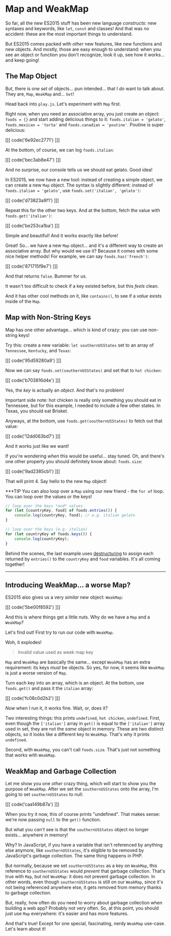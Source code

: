 # Map and WeakMap

So far, all the new ES2015 stuff has been new language *constructs*: new syntaxes
and keywords, like `let`, `const` and classes! And that was no accident: these are
the most important things to understand.

But ES2015 comes packed with *other* new features, like new functions and new objects.
And mostly, those are easy enough to understand: when you see an object or function
you don't recognize, look it up, see how it works... and keep going!

## The Map Object

But, there is one *set* of objects... pun intended... that I *do* want to talk about.
They are, `Map`, `WeakMap` and... `Set`!

Head back into `play.js`. Let's experiment with `Map` first.

Right now, when you need an associative array, you just create an object: `foods = {}`
and start adding delicious things to it: `foods.italian = 'gelato'`,
`foods.mexican = 'torta'` and `foods.canadian = 'poutine'`. Poutine is super delicious:

[[[ code('6e92ec2771') ]]]

At the bottom, of course, we can log `foods.italian`:

[[[ code('bec3ab8e47') ]]]

And no surprise, our console tells us we should eat gelato. Good idea!

In ES2015, we now have a new tool: instead of creating a simple object, we can
create a new `Map` object. The syntax is slightly different: instead of `foods.italian = 'gelato'`,
use `foods.set('italian', 'gelato')`:

[[[ code('d73823a9f1') ]]]

Repeat this for the other two keys. And at the bottom, fetch the value with `foods.get('italian')`:

[[[ code('be253ca1ba') ]]]

Simple and beautiful! And it works exactly like before!

Great! So... we have a new `Map` object... and it's a different way to create an
associative array. But why would we use it? Because it comes with some nice helper
methods! For example, we can say `foods.has('french')`:

[[[ code('871715f9e7') ]]]

And that returns `false`. Bummer for us.

It wasn't too difficult to check if a key existed before, but this *feels* clean.

And it has other cool methods on it, like `contains()`, to see if a *value* exists
inside of the `Map`.

## Map with Non-String Keys

Map has one other advantage... which is kind of crazy: you can use non-string keys!

Try this: create a new variable: `let southernUSStates` set to an array of
`Tennessee`, `Kentucky`, and `Texas`:

[[[ code('95d59280a9') ]]]

Now we can say `foods.set(southernUSStates)` and set that to `hot chicken`:

[[[ code('b703816d4e') ]]]

Yes, the *key* is actually an *object*. And that's no problem!

Important side note: hot chicken is really only something you should eat in Tennessee,
but for this example, I needed to include a few other states. In Texas, you should
eat Brisket.

Anyways, at the bottom, use `foods.get(southernUSStates)` to fetch out that value:

[[[ code('12dd063bd7') ]]]

And it works just like we want!

If you're wondering *when* this would be useful... stay tuned. Oh, and there's one
other property you should definitely know about: `foods.size`:

[[[ code('9ad2385cb1') ]]]

That will print 4. Say hello to the new `Map` object!

***TIP
You can also loop over a `Map` using our new friend - the `for of` loop. You can
loop over the values or the keys!

```js
// loop over the keys *and* values
for (let [countryKey, food] of foods.entries()) {
    console.log(countryKey, food); // e.g. italian gelato
}

// loop over the keys (e.g. italian)
for (let countryKey of foods.keys()) {
    console.log(countryKey);
}
```

Behind the scenes, the last example uses [destructuring][destructuring] to assign
each returned by `entries()` to the `countryKey` and `food` variables. It's all
coming together!
***

## Introducing WeakMap... a worse Map?

ES2015 also gives us a very *similar* new object: `WeakMap`:

[[[ code('5be00f8592') ]]]

And this is where things get a little nuts. Why do we have a `Map` and a `WeakMap`?

Let's find out! First try to run our code with `WeakMap`.

Woh, it explodes!

> Invalid value used as week map key

`Map` and `WeakMap` are basically the same... except `WeakMap` has an extra requirement:
its keys *must* be objects. So yes, for now, it seems like `WeakMap` is just a worse
version of `Map`.

Turn each key into an array, which is an object. At the bottom, use `foods.get()`
and pass it the `italian` array:

[[[ code('fc08c0d2b2') ]]]

*Now* when I run it, it works fine. Wait, or, does it?

Two interesting things: this prints `undefined`, `hot chicken`, `undefined`. First,
even though the `['italian']` array in `get()` is equal to the `['italian']` array
used in set, they are not the *same* object in memory. These are two distinct objects,
so it looks like a different key to `WeakMap`. That's why it prints `undefined`.

Second, with `WeakMap`, you can't call `foods.size`. That's just not something that
works with `WeakMap`.

## WeakMap and Garbage Collection

Let me show you one *other* crazy thing, which will start to show you the purpose
of `WeakMap`. After we set the `southernUSStates` onto the array, I'm going to set
`southernUSStates` to null:

[[[ code('caa149b87a') ]]]

When you try it now, this of course prints "undefined". That makes sense: we're now
passing `null` to the `get()` function.

But what you *can't* see is that the `southernUSStates` object no longer exists...
anywhere in memory! 

Why? In JavaScript, if you have a variable that isn't referenced by anything else
anymore, like `southernUSStates`, it's eligible to be removed by JavaScript's
garbage collection. The same thing happens in PHP.

But normally, because we set `southernUSStates` as a key on `WeakMap`, this
reference to `southernUSStates` would *prevent* that garbage collection. That's
true with `Map`, but *not* `WeakMap`: it does not prevent garbage collection. In
other words, even though `southernUSStates` is still on our `WeakMap`, since it's
not being referenced anywhere else, it gets removed from memory thanks to garbage
collection.

But, really, how often do you need to worry about garbage collection when building
a web app? Probably not very often. So, at this point, you should just use `Map`
everywhere: it's easier and has more features.

And that's true! Except for one special, fascinating, nerdy `WeakMap` use-case.
Let's learn about it!


[destructuring]: http://knpuniversity.com/screencast/javascript-es6/destructuring
